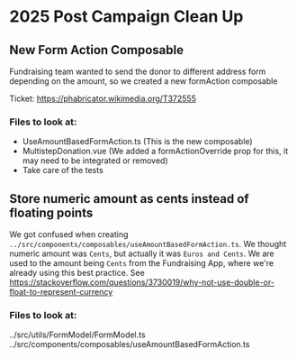 # 2025 Post Campaign Clean Up

## New Form Action Composable

Fundraising team wanted to send the donor to different address form depending on the amount,
so we created a new formAction composable
 
Ticket: https://phabricator.wikimedia.org/T372555

### Files to look at:
- UseAmountBasedFormAction.ts (This is the new composable)
- MultistepDonation.vue (We added a formActionOverride prop for this, it may need to be integrated or removed)
- Take care of the tests

## Store numeric amount as cents instead of floating points

We got confused when creating `../src/components/composables/useAmountBasedFormAction.ts`. We thought numeric amount was `Cents`,
but actually it was `Euros and Cents`. We are used to the amount being `Cents` from the Fundraising App, where we're already 
using this best practice. See https://stackoverflow.com/questions/3730019/why-not-use-double-or-float-to-represent-currency

### Files to look at:
../src/utils/FormModel/FormModel.ts
../src/components/composables/useAmountBasedFormAction.ts
